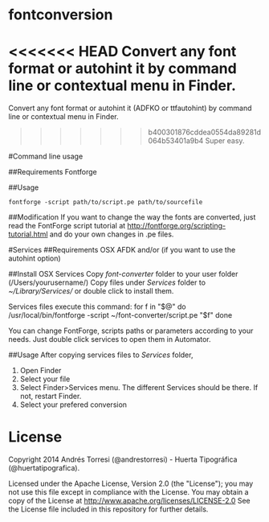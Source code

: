 fontconversion
==============

<<<<<<< HEAD
Convert any font format or autohint it by command line or contextual menu in Finder.
=======
Convert any font format or autohint it (ADFKO or ttfautohint) by command line or contextual menu in Finder.
>>>>>>> b400301876cddea0554da89281d064b53401a9b4
Super easy.

#Command line usage

##Requirements
Fontforge

##Usage
	
	fontforge -script path/to/script.pe path/to/sourcefile
	
##Modification
If you want to change the way the fonts are converted, just read the FontForge script tutorial at http://fontforge.org/scripting-tutorial.html and do your own changes in .pe files.
	

#Services
##Requirements
OSX
AFDK and/or (if you want to use the autohint option)

##Install OSX Services
Copy *font-converter* folder to your user folder (/Users/yourusername/)
Copy files under *Services* folder to *~/Library/Services/* or double click to install them.

Services files execute this command:
	for f in "$@"
	do
		/usr/local/bin/fontforge -script ~/font-converter/script.pe "$f"
	done
	
You can change FontForge, scripts paths or parameters according to your needs.
Just double click services to open them in Automator.


##Usage
After copying services files to *Services* folder, 
1. Open Finder
2. Select your file
3. Select Finder>Services menu. The different Services should be there. If not, restart Finder.
4. Select your prefered conversion

# License

Copyright 2014 Andrés Torresi (@andrestorresi) - Huerta Tipográfica (@huertatipografica).

Licensed under the Apache License, Version 2.0 (the "License");
you may not use this file except in compliance with the License.
You may obtain a copy of the License at http://www.apache.org/licenses/LICENSE-2.0
See the License file included in this repository for further details.


